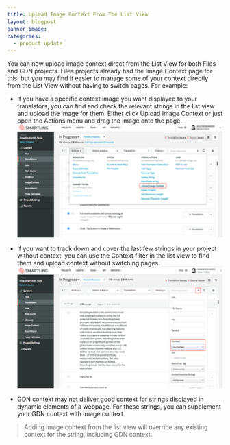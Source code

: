```yaml
---
title: Upload Image Context From The List View
layout: blogpost
banner_image:
categories:
  - product update
---
```



You can now upload image context direct from the List View for both Files and GDN projects. Files projects already had the Image Context page for this, but you may find it easier to manage some of your context directly from the List View without having to switch pages. For example:

* If you have a specific context image you want displayed to your translators, you can find and check the relevant strings in the list view and upload the image for them. Either click Upload Image Context or just open the Actions menu and drag the image onto the page.
  <br>![](/uploads/versions/smartling---translations-management--smartlinghotels-node----x----1254-689x---.png)

* If you want to track down and cover the last few strings in your project without context, you can use the Context filter in the list view to find them and upload context without switching pages.
  <br>![](/uploads/versions/smartling---translations-management--smartlinghotels-node--1---x----1247-740x---.png)

* GDN context may not deliver good context for strings displayed in dynamic elements of a webpage. For these strings, you can supplement your GDN context with image context.

> Adding image context from the list view will override any existing context for the string, including GDN context.